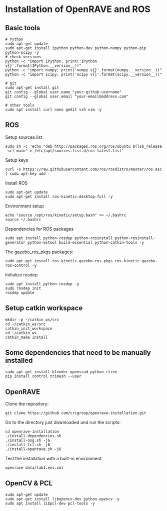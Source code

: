 # Installation of OpenRAVE and ROS
## Basic tools
```
# Python
sudo apt-get update
sudo apt-get install ipython python-dev python-numpy python-pip python-scipy -y
# check versions
python -c "import IPython; print('IPython v{}'.format(IPython.__version__))"
python -c "import numpy; print('numpy v{}'.format(numpy.__version__))"
python -c "import scipy; print('scipy v{}'.format(scipy.__version__))"

# git
sudo apt-get install git
git config --global user.name "your-github-username"
git config --global user.email "your-email@address.com"

# other tools
sudo apt install curl nano gedit ssh vim -y
```

## ROS
Setup sources.list
```
sudo sh -c 'echo "deb http://packages.ros.org/ros/ubuntu $(lsb_release -sc) main" > /etc/apt/sources.list.d/ros-latest.list'
```
Setup keys
```
curl -s https://raw.githubusercontent.com/ros/rosdistro/master/ros.asc | sudo apt-key add -
```
Install ROS
```
sudo apt-get update
sudo apt-get install ros-kinetic-desktop-full -y
```
Environment setup
```
echo "source /opt/ros/kinetic/setup.bash" >> ~/.bashrc
source ~/.bashrc
```
Dependencies for ROS packages
```
sudo apt install python-rosdep python-rosinstall python-rosinstall-generator python-wstool build-essential python-catkin-tools -y
```
The gazebo_ros_pkgs packages:
```
sudo apt-get install ros-kinetic-gazebo-ros-pkgs ros-kinetic-gazebo-ros-control -y
```
Initialize rosdep
```
sudo apt install python-rosdep -y
sudo rosdep init
rosdep update
```

## Setup catkin workspace
```
mkdir -p ~/catkin_ws/src
cd ~/catkin_ws/src
catkin_init_workspace
cd ~/catkin_ws
catkin_make install
```

## Some dependencies that need to be manually installed
```
sudo apt-get install blender openscad python-rtree
pip install control trimesh --user
```

## OpenRAVE
Clone the repository:
```
git clone https://github.com/crigroup/openrave-installation.git
```
Go to the directory just downloaded and run the scripts:
```
cd openrave-installation
./install-dependencies.sh
./install-osg.sh -j6
./install-fcl.sh -j6
./install-openrave.sh -j6
```
Test the installation with a built-in environment:
```
openrave data/lab1.env.xml
```

## OpenCV & PCL
```
sudo apt-get update
sudo apt-get install libopencv-dev python-opencv -y
sudo apt install libpcl-dev pcl-tools -y
```

